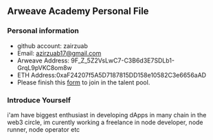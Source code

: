 ## Arweave Academy Personal File

### Personal information

- github account: zairzuab
- Email: azirzuab17@gmail.com 
- Arweave Address: 9F_Z_5Z2VsLwC7-C3B6d3E7SDLb1-GrqL9pVKC8om8w
- ETH Address:0xaF24207f5A5D7187815DD158e10582C3e6656aAD 
- Please finish this [form](https://docs.google.com/forms/d/e/1FAIpQLSfWA5fIIcBgmRppm3jNz5vmf9Mai_QMVil-2pO4r7YKn_Zhtw/viewform?usp=sf_link) to join in the talent pool.

### Introduce Yourself
 i'am have biggest enthusiast in developing dApps in many chain in the web3 circle, im curently working a freelance in node developer, node runner, node operator etc
